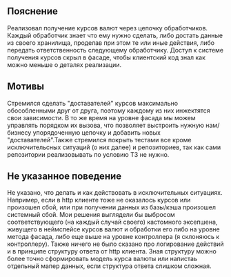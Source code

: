 ## Пояснение
Реализовал получение курсов валют через цепочку обработчиков. Каждый обработчик знает что ему нужно сделать, либо достать данные из своего хранилища, проделав при этом те или иные действия, либо передать ответственность следующему обработчику. Доступ к системе получения курсов скрыл в фасаде, чтобы клиентский код знал как можно меньше о деталях реализации.

## Мотивы
Стремился сделать "доставателей" курсов максимально обособленными друг от друга, поэтому каждому из них инжектятся свои зависимости. В то же время на уровне фасада мы можем управлять порядком их вызова, что позволяет выстроить нужную нам/бизнесу упорядоченную цепочку и добавить новых "доставателей".Также стремился покрыть тестами все кроме исключительсных ситуаций (о них далее) и репозиториев, так как сами репозитории реализовывать по условию ТЗ не нужно.

## Не указанное поведение 
Не указано, что делать и как действовать в исключительных ситуациях. Например, если в http клиенте тоже не оказалось курсов или произошел сбой, или при получении данных из базы/кэша произошел системный сбой. Мои решения выглядели бы выбросом соответствующего (на каждый случай своего) кастомного эксепшена, живущего в неймспейсе курсов валют и обработки его либо на уровне метода фасада, либо еще выше на уровне контроллера (я склоняюсь к контроллеру). Также ничего не было сказано про логирование действий и в принципе структуру ответа от http клиента. Зная структуру можно более точно сформировать модель курса валюты или напистаь отдельный мапер данных, если структура ответа слишком сложная.

